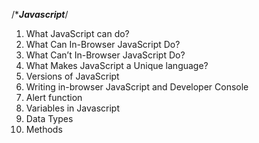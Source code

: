 /****Javascript***/

1. What JavaScript can do?
2. What Can In-Browser JavaScript Do?
3. What Can’t In-Browser JavaScript Do?
4. What Makes JavaScript a Unique language?
5. Versions of JavaScript
6. Writing in-browser JavaScript and Developer Console
7. Alert function 
8. Variables in Javascript
9. Data Types
10. Methods

